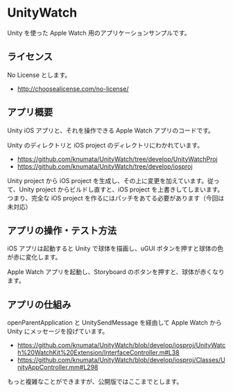 # UnityWatch

Unity を使った Apple Watch 用のアプリケーションサンプルです。

## ライセンス

No License とします。

* http://choosealicense.com/no-license/

## アプリ概要

Unity iOS アプリと、それを操作できる Apple Watch アプリのコードです。

Unity のディレクトリと iOS project のディレクトリにわかれています。

* https://github.com/knumata/UnityWatch/tree/develop/UnityWatchProj
* https://github.com/knumata/UnityWatch/tree/develop/iosproj

Unity project から iOS project を生成し、その上に変更を加えています。従って、Unity project からビルドし直すと、iOS project を上書きしてしまいます。つまり、完全な iOS project を作るにはパッチをあてる必要があります（今回は未対応）

## アプリの操作・テスト方法

iOS アプリは起動すると Unity で球体を描画し、uGUI ボタンを押すと球体の色が赤に変化します。

Apple Watch アプリを起動し、Storyboard のボタンを押すと、球体が赤くなります。

## アプリの仕組み

openParentApplication と UnitySendMessage を経由して Apple Watch から Unity にメッセージを投げています。

* https://github.com/knumata/UnityWatch/blob/develop/iosproj/UnityWatch%20WatchKit%20Extension/InterfaceController.m#L38
* https://github.com/knumata/UnityWatch/blob/develop/iosproj/Classes/UnityAppController.mm#L298

もっと複雑なことができますが、公開版ではここまでとします。
